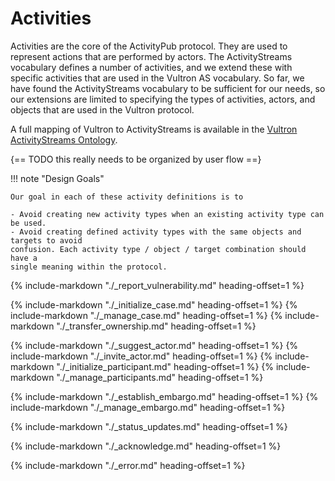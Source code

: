 # Activities

Activities are the core of the ActivityPub protocol. They are used to
represent actions that are performed by actors. The ActivityStreams
vocabulary defines a number of activities, and we extend these with specific
activities that are used in the Vultron AS vocabulary. So far, we have found the
ActivityStreams vocabulary to be sufficient for our needs, so our extensions
are limited to specifying the types of activities, actors, and objects that
are used in the Vultron protocol.

A full mapping of Vultron to ActivityStreams is available in the
[Vultron ActivityStreams Ontology](../../../reference/ontology/vultron_as.md).

{== TODO this really needs to be organized by user flow ==}

!!! note "Design Goals"

    Our goal in each of these activity definitions is to

    - Avoid creating new activity types when an existing activity type can be used.
    - Avoid creating defined activity types with the same objects and targets to avoid
    confusion. Each activity type / object / target combination should have a
    single meaning within the protocol.

{% include-markdown "./_report_vulnerability.md" heading-offset=1 %}

{% include-markdown "./_initialize_case.md" heading-offset=1 %}
{% include-markdown "./_manage_case.md" heading-offset=1 %}
{% include-markdown "./_transfer_ownership.md" heading-offset=1 %}

{% include-markdown "./_suggest_actor.md" heading-offset=1 %}
{% include-markdown "./_invite_actor.md" heading-offset=1 %}
{% include-markdown "./_initialize_participant.md" heading-offset=1 %}
{% include-markdown "./_manage_participants.md" heading-offset=1 %}

{% include-markdown "./_establish_embargo.md" heading-offset=1 %}
{% include-markdown "./_manage_embargo.md" heading-offset=1 %}

{% include-markdown "./_status_updates.md" heading-offset=1 %}

{% include-markdown "./_acknowledge.md" heading-offset=1 %}

{% include-markdown "./_error.md" heading-offset=1 %}
